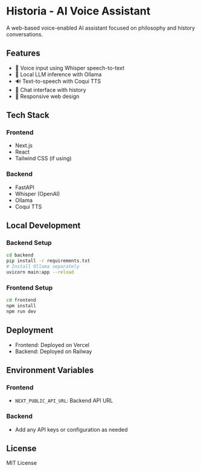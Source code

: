 # Historia - AI Voice Assistant

A web-based voice-enabled AI assistant focused on philosophy and history conversations.

## Features

- 🎤 Voice input using Whisper speech-to-text
- 🤖 Local LLM inference with Ollama
- 🔊 Text-to-speech with Coqui TTS
- 💬 Chat interface with history
- 📱 Responsive web design

## Tech Stack

### Frontend
- Next.js
- React
- Tailwind CSS (if using)

### Backend
- FastAPI
- Whisper (OpenAI)
- Ollama
- Coqui TTS

## Local Development

### Backend Setup
```bash
cd backend
pip install -r requirements.txt
# Install Ollama separately
uvicorn main:app --reload
```

### Frontend Setup
```bash
cd frontend
npm install
npm run dev
```

## Deployment

- Frontend: Deployed on Vercel
- Backend: Deployed on Railway

## Environment Variables

### Frontend
- `NEXT_PUBLIC_API_URL`: Backend API URL

### Backend
- Add any API keys or configuration as needed

## License

MIT License